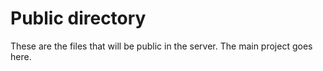 # Public directory
These are the files that will be public in the server.
The main project goes here.
